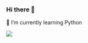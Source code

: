 ### Hi there 👋
<!--
![Cat saying hello!](assets/kitty-kitten.gif)
-->








 🌱 I’m currently learning Python


<!-- ⚡ Fun fact: <Null> -->



![](https://komarev.com/ghpvc/?username=mahfujarr&label=ThisProfileIsViewed )
<!--
- 👯 I’m looking to collaborate on ...
- 🤔 I’m looking for help with ...
- 📫 How to reach me: ...
- 😄 Pronouns: ...
-->
